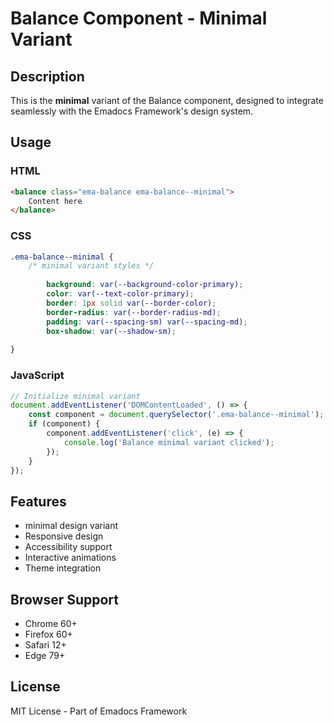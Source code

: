 # Balance Component - Minimal Variant

## Description
This is the **minimal** variant of the Balance component, designed to integrate seamlessly with the Emadocs Framework's design system.

## Usage

### HTML
```html
<balance class="ema-balance ema-balance--minimal">
    Content here
</balance>
```

### CSS
```css
.ema-balance--minimal {
    /* minimal variant styles */
    
        background: var(--background-color-primary);
        color: var(--text-color-primary);
        border: 1px solid var(--border-color);
        border-radius: var(--border-radius-md);
        padding: var(--spacing-sm) var(--spacing-md);
        box-shadow: var(--shadow-sm);
    
}
```

### JavaScript
```javascript
// Initialize minimal variant
document.addEventListener('DOMContentLoaded', () => {
    const component = document.querySelector('.ema-balance--minimal');
    if (component) {
        component.addEventListener('click', (e) => {
            console.log('Balance minimal variant clicked');
        });
    }
});
```

## Features
- minimal design variant
- Responsive design
- Accessibility support
- Interactive animations
- Theme integration

## Browser Support
- Chrome 60+
- Firefox 60+
- Safari 12+
- Edge 79+

## License
MIT License - Part of Emadocs Framework
